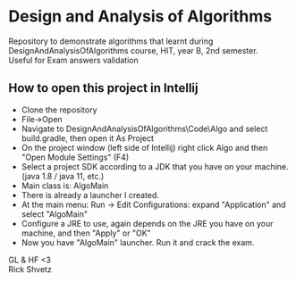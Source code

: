 # Design and Analysis of Algorithms
Repository to demonstrate algorithms that learnt during DesignAndAnalysisOfAlgorithms course, HIT, year B, 2nd semester.  
Useful for Exam answers validation

## How to open this project in Intellij
* Clone the repository
* File->Open
* Navigate to DesignAndAnalysisOfAlgorithms\Code\Algo and select build.gradle, then open it As Project
* On the project window (left side of Intellij) right click Algo and then "Open Module Settings" (F4)
* Select a project SDK according to a JDK that you have on your machine. (java 1.8 / java 11, etc.)
* Main class is: AlgoMain
* There is already a launcher I created. 
* At the main menu: Run -> Edit Configurations: expand "Application" and select "AlgoMain"
* Configure a JRE to use, again depends on the JRE you have on your machine, and then "Apply" or "OK"
* Now you have "AlgoMain" launcher. Run it and crack the exam. 


GL & HF <3  
Rick Shvetz
